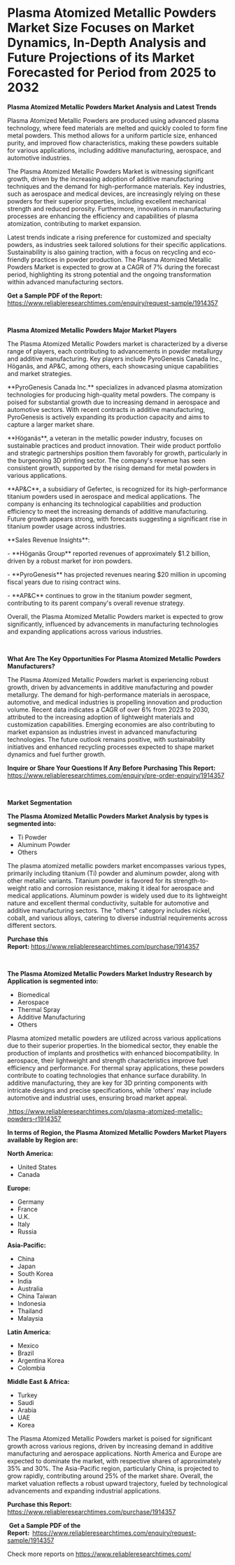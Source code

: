 <p><h1>Plasma Atomized Metallic Powders Market Size Focuses on Market Dynamics, In-Depth Analysis and Future Projections of its Market Forecasted for Period from 2025 to 2032</h1></p><p><strong>Plasma Atomized Metallic Powders Market Analysis and Latest Trends</strong></p>
<p><p>Plasma Atomized Metallic Powders are produced using advanced plasma technology, where feed materials are melted and quickly cooled to form fine metal powders. This method allows for a uniform particle size, enhanced purity, and improved flow characteristics, making these powders suitable for various applications, including additive manufacturing, aerospace, and automotive industries.</p><p>The Plasma Atomized Metallic Powders Market is witnessing significant growth, driven by the increasing adoption of additive manufacturing techniques and the demand for high-performance materials. Key industries, such as aerospace and medical devices, are increasingly relying on these powders for their superior properties, including excellent mechanical strength and reduced porosity. Furthermore, innovations in manufacturing processes are enhancing the efficiency and capabilities of plasma atomization, contributing to market expansion.</p><p>Latest trends indicate a rising preference for customized and specialty powders, as industries seek tailored solutions for their specific applications. Sustainability is also gaining traction, with a focus on recycling and eco-friendly practices in powder production. The Plasma Atomized Metallic Powders Market is expected to grow at a CAGR of 7% during the forecast period, highlighting its strong potential and the ongoing transformation within advanced manufacturing sectors.</p></p>
<p><strong>Get a Sample PDF of the Report:&nbsp;</strong> <a href="https://www.reliableresearchtimes.com/enquiry/request-sample/1914357?utm_campaign=2181&utm_medium=2&utm_source=Github&utm_content=ia&utm_term=03042025&utm_id=plasma-atomized-metallic-powders">https://www.reliableresearchtimes.com/enquiry/request-sample/1914357</a></p>
<p>&nbsp;</p>
<p><strong>Plasma Atomized Metallic Powders Major Market Players</strong></p>
<p><p>The Plasma Atomized Metallic Powders market is characterized by a diverse range of players, each contributing to advancements in powder metallurgy and additive manufacturing. Key players include PyroGenesis Canada Inc., Höganäs, and AP&C, among others, each showcasing unique capabilities and market strategies.</p><p>**PyroGenesis Canada Inc.** specializes in advanced plasma atomization technologies for producing high-quality metal powders. The company is poised for substantial growth due to increasing demand in aerospace and automotive sectors. With recent contracts in additive manufacturing, PyroGenesis is actively expanding its production capacity and aims to capture a larger market share.</p><p>**Höganäs**, a veteran in the metallic powder industry, focuses on sustainable practices and product innovation. Their wide product portfolio and strategic partnerships position them favorably for growth, particularly in the burgeoning 3D printing sector. The company's revenue has seen consistent growth, supported by the rising demand for metal powders in various applications.</p><p>**AP&C**, a subsidiary of Gefertec, is recognized for its high-performance titanium powders used in aerospace and medical applications. The company is enhancing its technological capabilities and production efficiency to meet the increasing demands of additive manufacturing. Future growth appears strong, with forecasts suggesting a significant rise in titanium powder usage across industries.</p><p>**Sales Revenue Insights**: </p><p>- **Höganäs Group** reported revenues of approximately $1.2 billion, driven by a robust market for iron powders.</p><p>- **PyroGenesis** has projected revenues nearing $20 million in upcoming fiscal years due to rising contract wins.</p><p>- **AP&C** continues to grow in the titanium powder segment, contributing to its parent company's overall revenue strategy.</p><p>Overall, the Plasma Atomized Metallic Powders market is expected to grow significantly, influenced by advancements in manufacturing technologies and expanding applications across various industries.</p></p>
<p>&nbsp;</p>
<p><strong>What Are The Key Opportunities For Plasma Atomized Metallic Powders Manufacturers?</strong></p>
<p><p>The Plasma Atomized Metallic Powders market is experiencing robust growth, driven by advancements in additive manufacturing and powder metallurgy. The demand for high-performance materials in aerospace, automotive, and medical industries is propelling innovation and production volume. Recent data indicates a CAGR of over 6% from 2023 to 2030, attributed to the increasing adoption of lightweight materials and customization capabilities. Emerging economies are also contributing to market expansion as industries invest in advanced manufacturing technologies. The future outlook remains positive, with sustainability initiatives and enhanced recycling processes expected to shape market dynamics and fuel further growth.</p></p>
<p><strong>Inquire or Share Your Questions If Any Before Purchasing This Report:</strong> <a href="https://www.reliableresearchtimes.com/enquiry/pre-order-enquiry/1914357?utm_campaign=2181&utm_medium=2&utm_source=Github&utm_content=ia&utm_term=03042025&utm_id=plasma-atomized-metallic-powders">https://www.reliableresearchtimes.com/enquiry/pre-order-enquiry/1914357</a></p>
<p>&nbsp;</p>
<p><strong>Market Segmentation</strong></p>
<p><strong>The Plasma Atomized Metallic Powders Market Analysis by types is segmented into:</strong></p>
<p><ul><li>Ti Powder</li><li>Aluminum Powder</li><li>Others</li></ul></p>
<p><p>The plasma atomized metallic powders market encompasses various types, primarily including titanium (Ti) powder and aluminum powder, along with other metallic variants. Titanium powder is favored for its strength-to-weight ratio and corrosion resistance, making it ideal for aerospace and medical applications. Aluminum powder is widely used due to its lightweight nature and excellent thermal conductivity, suitable for automotive and additive manufacturing sectors. The "others" category includes nickel, cobalt, and various alloys, catering to diverse industrial requirements across different sectors.</p></p>
<p><strong>Purchase this Report:&nbsp;</strong><a href="https://www.reliableresearchtimes.com/purchase/1914357?utm_campaign=2181&utm_medium=2&utm_source=Github&utm_content=ia&utm_term=03042025&utm_id=plasma-atomized-metallic-powders">https://www.reliableresearchtimes.com/purchase/1914357</a></p>
<p>&nbsp;</p>
<p><strong>The Plasma Atomized Metallic Powders Market Industry Research by Application is segmented into:</strong></p>
<p><ul><li>Biomedical</li><li>Aerospace</li><li>Thermal Spray</li><li>Additive Manufacturing</li><li>Others</li></ul></p>
<p><p>Plasma atomized metallic powders are utilized across various applications due to their superior properties. In the biomedical sector, they enable the production of implants and prosthetics with enhanced biocompatibility. In aerospace, their lightweight and strength characteristics improve fuel efficiency and performance. For thermal spray applications, these powders contribute to coating technologies that enhance surface durability. In additive manufacturing, they are key for 3D printing components with intricate designs and precise specifications, while 'others' may include automotive and industrial uses, ensuring broad market appeal.</p></p>
<p><a href="https://www.reliableresearchtimes.com/plasma-atomized-metallic-powders-r1914357?utm_campaign=2181&utm_medium=2&utm_source=Github&utm_content=ia&utm_term=03042025&utm_id=plasma-atomized-metallic-powders">&nbsp;https://www.reliableresearchtimes.com/plasma-atomized-metallic-powders-r1914357</a></p>
<p><strong>In terms of Region, the Plasma Atomized Metallic Powders Market Players available by Region are:</strong></p>
<p>
    <p> <strong> North America: </strong>
        <ul>
            <li>United States</li>
            <li>Canada</li>
        </ul>
        </p> 
    <p> <strong> Europe: </strong>
        <ul>
            <li>Germany</li>
            <li>France</li>
            <li>U.K.</li>
            <li>Italy</li>
            <li>Russia</li>
        </ul>
        </p> 
    <p> <strong> Asia-Pacific: </strong>
        <ul>
            <li>China</li>
            <li>Japan</li>
            <li>South Korea</li>
            <li>India</li>
            <li>Australia</li>
            <li>China Taiwan</li>
            <li>Indonesia</li>
            <li>Thailand</li>
            <li>Malaysia</li>
        </ul>
        </p> 
    <p> <strong> Latin America: </strong>
        <ul>
            <li>Mexico</li>
            <li>Brazil</li>
            <li>Argentina Korea</li>
            <li>Colombia</li>
        </ul>
        </p> 
    <p> <strong> Middle East & Africa: </strong>
        <ul>
            <li>Turkey</li>
            <li>Saudi</li>
            <li>Arabia</li>
            <li>UAE</li>
            <li>Korea</li>
        </ul>
    </p>
    </p>
<p><p>The Plasma Atomized Metallic Powders market is poised for significant growth across various regions, driven by increasing demand in additive manufacturing and aerospace applications. North America and Europe are expected to dominate the market, with respective shares of approximately 35% and 30%. The Asia-Pacific region, particularly China, is projected to grow rapidly, contributing around 25% of the market share. Overall, the market valuation reflects a robust upward trajectory, fueled by technological advancements and expanding industrial applications.</p></p>
<p><strong>Purchase this Report: </strong><a href="https://www.reliableresearchtimes.com/purchase/1914357?utm_campaign=2181&utm_medium=2&utm_source=Github&utm_content=ia&utm_term=03042025&utm_id=plasma-atomized-metallic-powders">https://www.reliableresearchtimes.com/purchase/1914357</a></p>
<p>&nbsp;<strong>Get a Sample PDF of the Report:&nbsp;&nbsp;</strong><a href="https://www.reliableresearchtimes.com/enquiry/request-sample/1914357?utm_campaign=2181&utm_medium=2&utm_source=Github&utm_content=ia&utm_term=03042025&utm_id=plasma-atomized-metallic-powders">https://www.reliableresearchtimes.com/enquiry/request-sample/1914357</a></p>
<p><strong></strong></p>
<p>Check more reports on <a href="https://www.reliableresearchtimes.com/?utm_campaign=2181&utm_medium=2&utm_source=Github&utm_content=ia&utm_term=03042025&utm_id=plasma-atomized-metallic-powders">https://www.reliableresearchtimes.com/</a></p>